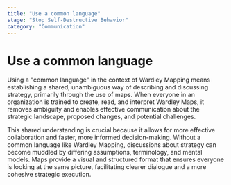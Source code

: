 ```yaml
---
title: "Use a common language"
stage: "Stop Self-Destructive Behavior"
category: "Communication"
---
```


# Use a common language

Using a "common language" in the context of Wardley Mapping means establishing a shared, unambiguous way of describing and discussing strategy, primarily through the use of maps. When everyone in an organization is trained to create, read, and interpret Wardley Maps, it removes ambiguity and enables effective communication about the strategic landscape, proposed changes, and potential challenges.

This shared understanding is crucial because it allows for more effective collaboration and faster, more informed decision-making. Without a common language like Wardley Mapping, discussions about strategy can become muddled by differing assumptions, terminology, and mental models. Maps provide a visual and structured format that ensures everyone is looking at the same picture, facilitating clearer dialogue and a more cohesive strategic execution.

